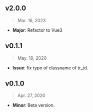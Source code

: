 ## v2.0.0

> Mar. 16, 2023

- **Major**: Refactor to Vue3

## v0.1.1

> May. 19, 2020

- **Issue**: fix typo of  classname of tr_td.

## v0.1.0

> Apr. 27, 2020

- **Minor**: Beta version.
